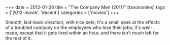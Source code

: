 +++
date = 2012-01-26
title = "The Company Men (2011)"
[taxonomies]
tags = ['2012-movie', 'decent']
categories = ['movies']
+++

Smooth, laid-back direction, with nice sets; It's a small peak at the
effects of a troubled company on the employees who lose their jobs;
it's well-made, except that it gets tired within an hour, and there
isn't much left for the rest of it.
